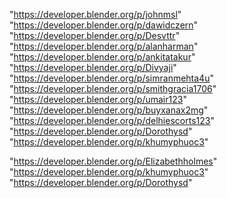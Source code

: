 "https://developer.blender.org/p/johnmsl"
"https://developer.blender.org/p/dawidczern"
"https://developer.blender.org/p/Desvttr"
"https://developer.blender.org/p/alanharman"
"https://developer.blender.org/p/ankitatakur"
"https://developer.blender.org/p/Divyaji"
"https://developer.blender.org/p/simranmehta4u"
"https://developer.blender.org/p/smithgracia1706"
"https://developer.blender.org/p/umair123"
"https://developer.blender.org/p/buyxanax2mg"
"https://developer.blender.org/p/delhiescorts123"
"https://developer.blender.org/p/Dorothysd"
"https://developer.blender.org/p/khumyphuoc3"
 
"https://developer.blender.org/p/Elizabethholmes"
"https://developer.blender.org/p/khumyphuoc3"
"https://developer.blender.org/p/Dorothysd"
 
